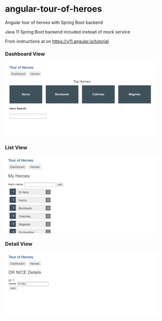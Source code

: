 # angular-tour-of-heroes
 Angular tour of heroes with Spring Boot backend

 Java 11 Spring Boot backend included instead of mock service

From instructions at on https://v11.angular.io/tutorial

### Dashboard View
<img src="img/dashboard.PNG"/>

### List View 
<img src="img/list.PNG"/>

### Detail View 
<img src="img/details.PNG"/>